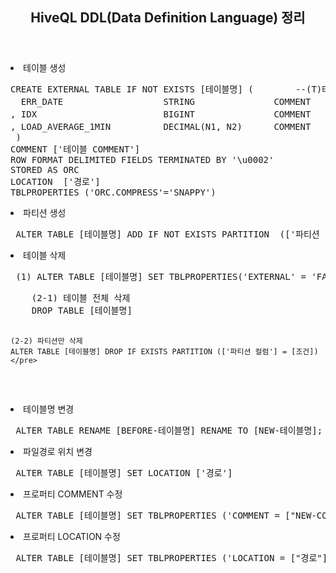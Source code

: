 <header>
  <h2> HiveQL DDL(Data Definition Language) 정리 </h2>
</header>

<body>
  
  <dl>
    <li> 테이블 생성 </li>
<pre>
CREATE EXTERNAL TABLE IF NOT EXISTS [테이블명] (        --(T)테스트
  ERR_DATE                   STRING               COMMENT   ['컬럼 COMMENT'] 
, IDX                        BIGINT               COMMENT   ['컬럼 COMMENT']
, LOAD_AVERAGE_1MIN          DECIMAL(N1, N2)      COMMENT   ['컬럼 COMMENT'] 
 )
COMMENT ['테이블 COMMENT']
ROW FORMAT DELIMITED FIELDS TERMINATED BY '\u0002'
STORED AS ORC
LOCATION  ['경로'] 
TBLPROPERTIES ('ORC.COMPRESS'='SNAPPY')
</pre>
    
  </dl>

  <dl>
    <li> 파티션 생성 </li>
    <pre> ALTER TABLE [테이블명] ADD IF NOT EXISTS PARTITION  (['파티션 컬럼'] = [조건]) </pre>
  </dl>  
  
  <dl>
    <li> 테이블 삭제 </li>
    <pre> (1) ALTER TABLE [테이블명] SET TBLPROPERTIES('EXTERNAL' = 'FALSE') </pre>
    <pre>
    (2-1) 테이블 전체 삭제
    DROP TABLE [테이블명]

    (2-2) 파티션만 삭제
    ALTER TABLE [테이블명] DROP IF EXISTS PARTITION (['파티션 컬럼'] = [조건])
    </pre>
  </dl>  
  
  <dl>
    <li> 테이블명 변경 </li>
<pre> ALTER TABLE RENAME [BEFORE-테이블명] RENAME TO [NEW-테이블명]; </pre>
  </dl>    
  
   <dl>
    <li> 파일경로 위치 변경 </li>
<pre> ALTER TABLE [테이블명] SET LOCATION ['경로'] </pre>
  </dl>    
  
   <dl>
    <li> 프로퍼티 COMMENT 수정 </li>
    <pre> ALTER TABLE [테이블명] SET TBLPROPERTIES ('COMMENT = ["NEW-COMMENT"]') </pre>
  </dl>    
    
   <dl>
    <li> 프로퍼티 LOCATION 수정 </li>
    <pre> ALTER TABLE [테이블명] SET TBLPROPERTIES ('LOCATION = ["경로"]') </pre>
  </dl>    
    
</body>
